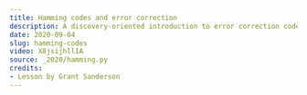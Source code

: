 ```yaml
---
title: Hamming codes and error correction
description: A discovery-oriented introduction to error correction codes.
date: 2020-09-04
slug: hamming-codes
video: X8jsijhllIA
source: _2020/hamming.py
credits:
- Lesson by Grant Sanderson
---
```

